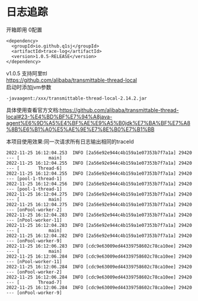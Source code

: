 # 日志追踪
开箱即用 0配置
```text
<dependency>
  <groupId>io.github.q1sj</groupId>
  <artifactId>trace-log</artifactId>
  <version>1.0.5-RELEASE</version>
</dependency>
```
v1.0.5 支持阿里ttl  
https://github.com/alibaba/transmittable-thread-local  
启动时添加jvm参数
```text
-javaagent:/xxx/transmittable-thread-local-2.14.2.jar
```
具体使用查看官方文档:https://github.com/alibaba/transmittable-thread-local#23-%E4%BD%BF%E7%94%A8java-agent%E6%9D%A5%E4%BF%AE%E9%A5%B0jdk%E7%BA%BF%E7%A8%8B%E6%B1%A0%E5%AE%9E%E7%8E%B0%E7%B1%BB

本项目使用效果:同一次请求所有日志输出相同的traceId
```text
2022-11-25 16:12:04.253  INFO [2a56e92e944c4b159a1e07353b7f7a1a] 29420 --- [           main]
2022-11-25 16:12:04.255  INFO [2a56e92e944c4b159a1e07353b7f7a1a] 29420 --- [       Thread-6]
2022-11-25 16:12:04.255  INFO [2a56e92e944c4b159a1e07353b7f7a1a] 29420 --- [pool-1-thread-1]
2022-11-25 16:12:04.256  INFO [2a56e92e944c4b159a1e07353b7f7a1a] 29420 --- [pool-1-thread-1]
2022-11-25 16:12:04.275  INFO [2a56e92e944c4b159a1e07353b7f7a1a] 29420 --- [           main]
2022-11-25 16:12:04.275  INFO [2a56e92e944c4b159a1e07353b7f7a1a] 29420 --- [onPool-worker-2]
2022-11-25 16:12:04.283  INFO [2a56e92e944c4b159a1e07353b7f7a1a] 29420 --- [nPool-worker-11]
2022-11-25 16:12:04.283  INFO [2a56e92e944c4b159a1e07353b7f7a1a] 29420 --- [           main]
2022-11-25 16:12:04.282  INFO [2a56e92e944c4b159a1e07353b7f7a1a] 29420 --- [onPool-worker-9]
2022-11-25 16:12:06.283  INFO [cdc9e63009ed44339758602c78ca10ee] 29420 --- [           main]
2022-11-25 16:12:06.284  INFO [cdc9e63009ed44339758602c78ca10ee] 29420 --- [nPool-worker-11]
2022-11-25 16:12:06.284  INFO [cdc9e63009ed44339758602c78ca10ee] 29420 --- [onPool-worker-2]
2022-11-25 16:12:06.284  INFO [cdc9e63009ed44339758602c78ca10ee] 29420 --- [       Thread-7]
2022-11-25 16:12:06.284  INFO [cdc9e63009ed44339758602c78ca10ee] 29420 --- [onPool-worker-9]
```
